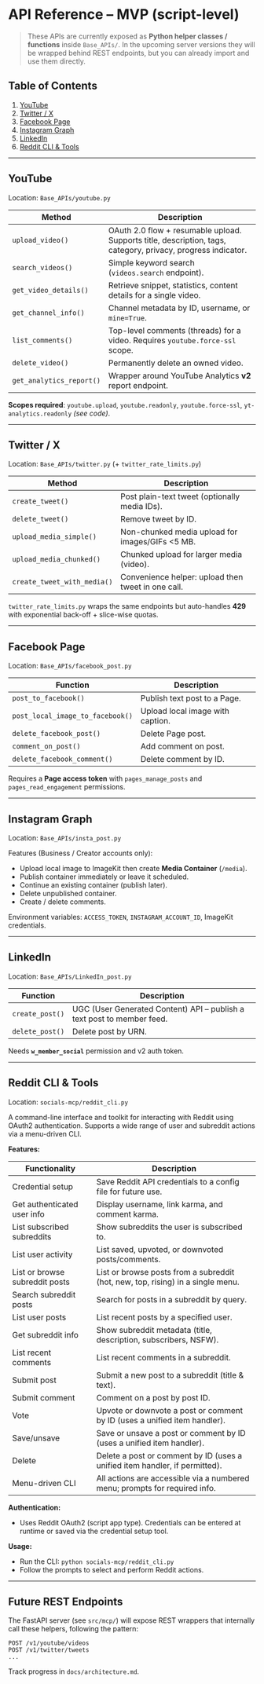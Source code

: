 # API Reference – MVP (script-level)

> These APIs are currently exposed as **Python helper classes / functions** inside `Base_APIs/`.  In the upcoming server versions they will be wrapped behind REST endpoints, but you can already import and use them directly.

## Table of Contents
1. [YouTube](#youtube)
2. [Twitter / X](#twitter--x)
3. [Facebook Page](#facebook-page)
4. [Instagram Graph](#instagram-graph)
5. [LinkedIn](#linkedin)
6. [Reddit CLI & Tools](#reddit-cli--tools)

---

## YouTube
Location: `Base_APIs/youtube.py`

| Method                 | Description |
| ---------------------- | ----------- |
| `upload_video()`       | OAuth 2.0 flow + resumable upload. Supports title, description, tags, category, privacy, progress indicator. |
| `search_videos()`      | Simple keyword search (`videos.search` endpoint). |
| `get_video_details()`  | Retrieve snippet, statistics, content details for a single video. |
| `get_channel_info()`   | Channel metadata by ID, username, or `mine=True`. |
| `list_comments()`      | Top-level comments (threads) for a video. Requires `youtube.force-ssl` scope. |
| `delete_video()`       | Permanently delete an owned video. |
| `get_analytics_report()` | Wrapper around YouTube Analytics **v2** report endpoint. |

**Scopes required**: `youtube.upload`, `youtube.readonly`, `youtube.force-ssl`, `yt-analytics.readonly` *(see code)*.

---

## Twitter / X
Location: `Base_APIs/twitter.py` (+ `twitter_rate_limits.py`)

| Method | Description |
| ------ | ----------- |
| `create_tweet()` | Post plain-text tweet (optionally media IDs). |
| `delete_tweet()` | Remove tweet by ID. |
| `upload_media_simple()` | Non-chunked media upload for images/GIFs <5 MB. |
| `upload_media_chunked()` | Chunked upload for larger media (video). |
| `create_tweet_with_media()` | Convenience helper: upload then tweet in one call. |

`twitter_rate_limits.py` wraps the same endpoints but auto-handles **429** with exponential back-off + slice-wise quotas.

---

## Facebook Page
Location: `Base_APIs/facebook_post.py`

| Function | Description |
| -------- | ----------- |
| `post_to_facebook()` | Publish text post to a Page. |
| `post_local_image_to_facebook()` | Upload local image with caption. |
| `delete_facebook_post()` | Delete Page post. |
| `comment_on_post()` | Add comment on post. |
| `delete_facebook_comment()` | Delete comment by ID. |

Requires a **Page access token** with `pages_manage_posts` and `pages_read_engagement` permissions.

---

## Instagram Graph
Location: `Base_APIs/insta_post.py`

Features (Business / Creator accounts only):

* Upload local image to ImageKit then create **Media Container** (`/media`).
* Publish container immediately or leave it scheduled.
* Continue an existing container (publish later).
* Delete unpublished container.
* Create / delete comments.

Environment variables: `ACCESS_TOKEN`, `INSTAGRAM_ACCOUNT_ID`, ImageKit credentials.

---

## LinkedIn
Location: `Base_APIs/LinkedIn_post.py`

| Function | Description |
| -------- | ----------- |
| `create_post()` | UGC (User Generated Content) API – publish a text post to member feed. |
| `delete_post()` | Delete post by URN. |

Needs **`w_member_social`** permission and v2 auth token.

---

## Reddit CLI & Tools
Location: `socials-mcp/reddit_cli.py`

A command-line interface and toolkit for interacting with Reddit using OAuth2 authentication. Supports a wide range of user and subreddit actions via a menu-driven CLI.

**Features:**

| Functionality | Description |
| ------------- | ----------- |
| Credential setup | Save Reddit API credentials to a config file for future use. |
| Get authenticated user info | Display username, link karma, and comment karma. |
| List subscribed subreddits | Show subreddits the user is subscribed to. |
| List user activity | List saved, upvoted, or downvoted posts/comments. |
| List or browse subreddit posts | List or browse posts from a subreddit (hot, new, top, rising) in a single menu. |
| Search subreddit posts | Search for posts in a subreddit by query. |
| List user posts | List recent posts by a specified user. |
| Get subreddit info | Show subreddit metadata (title, description, subscribers, NSFW). |
| List recent comments | List recent comments in a subreddit. |
| Submit post | Submit a new post to a subreddit (title & text). |
| Submit comment | Comment on a post by post ID. |
| Vote | Upvote or downvote a post or comment by ID (uses a unified item handler). |
| Save/unsave | Save or unsave a post or comment by ID (uses a unified item handler). |
| Delete | Delete a post or comment by ID (uses a unified item handler, if permitted). |
| Menu-driven CLI | All actions are accessible via a numbered menu; prompts for required info. |

**Authentication:**
- Uses Reddit OAuth2 (script app type). Credentials can be entered at runtime or saved via the credential setup tool.

**Usage:**
- Run the CLI: `python socials-mcp/reddit_cli.py`
- Follow the prompts to select and perform Reddit actions.

---

## Future REST Endpoints
The FastAPI server (see `src/mcp/`) will expose REST wrappers that internally call these helpers, following the pattern:

```
POST /v1/youtube/videos
POST /v1/twitter/tweets
...
```

Track progress in `docs/architecture.md`. 